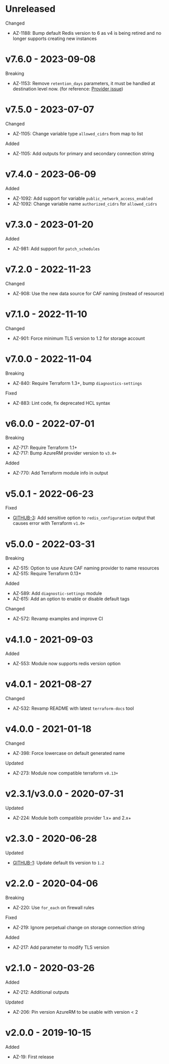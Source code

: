 # Unreleased

Changed
  * AZ-1188: Bump default Redis version to 6 as v4 is being retired and no longer supports creating new instances

# v7.6.0 - 2023-09-08

Breaking
  * AZ-1153: Remove `retention_days` parameters, it must be handled at destination level now. (for reference: [Provider issue](https://github.com/hashicorp/terraform-provider-azurerm/issues/23051))

# v7.5.0 - 2023-07-07

Changed
  * AZ-1105: Change variable type `allowed_cidrs` from map to list

Added
  * AZ-1105: Add outputs for primary and secondary connection string

# v7.4.0 - 2023-06-09

Added
  * AZ-1092: Add support for variable `public_network_access_enabled`
  * AZ-1092: Change variable name `authorized_cidrs` for `allowed_cidrs`

# v7.3.0 - 2023-01-20

Added
  * AZ-981: Add support for `patch_schedules`

# v7.2.0 - 2022-11-23

Changed
  * AZ-908: Use the new data source for CAF naming (instead of resource)

# v7.1.0 - 2022-11-10

Changed
  * AZ-901: Force minimum TLS version to 1.2 for storage account

# v7.0.0 - 2022-11-04

Breaking
  * AZ-840: Require Terraform 1.3+, bump `diagnostics-settings`

Fixed
  * AZ-883: Lint code, fix deprecated HCL syntax

# v6.0.0 - 2022-07-01

Breaking
  * AZ-717: Require Terraform 1.1+
  * AZ-717: Bump AzureRM provider version to `v3.0+`

Added
  * AZ-770: Add Terraform module info in output

# v5.0.1 - 2022-06-23

Fixed
  * [GITHUB-3](https://github.com/claranet/terraform-azurerm-redis/pull/3): Add sensitive option to `redis_configuration` output that causes error with Terraform `v1.0+`

# v5.0.0 - 2022-03-31

Breaking
  * AZ-515: Option to use Azure CAF naming provider to name resources
  * AZ-515: Require Terraform 0.13+

Added
  * AZ-589: Add `diagnostic-settings` module
  * AZ-615: Add an option to enable or disable default tags

Changed
  * AZ-572: Revamp examples and improve CI

# v4.1.0 - 2021-09-03

Added
  * AZ-553: Module now supports redis version option

# v4.0.1 - 2021-08-27

Changed
  * AZ-532: Revamp README with latest `terraform-docs` tool

# v4.0.0 - 2021-01-18

Changed
  * AZ-398: Force lowercase on default generated name

Updated
  * AZ-273: Module now compatible terraform `v0.13+`

# v2.3.1/v3.0.0 - 2020-07-31

Updated
  * AZ-224: Module both compatible provider 1.x+ and 2.x+

# v2.3.0 - 2020-06-28

Updated
  * [GITHUB-1](https://github.com/claranet/terraform-azurerm-redis/pull/1): Update default tls version to `1.2`

# v2.2.0 - 2020-04-06

Breaking
  * AZ-220: Use `for_each` on firewall rules

Fixed
  * AZ-219: Ignore perpetual change on storage connection string

Added
  * AZ-217: Add parameter to modify TLS version

# v2.1.0 - 2020-03-26

Added
  * AZ-212: Additional outputs

Updated
  * AZ-206: Pin version AzureRM to be usable with version < 2


# v2.0.0 - 2019-10-15

Added
  * AZ-19: First release
